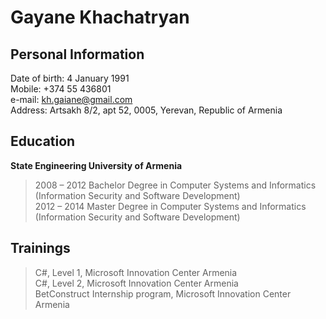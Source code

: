 # Gayane Khachatryan
## Personal Information
Date of birth: 4 January 1991 <br>
Mobile: +374 55 436801<br>
e-mail: kh.gaiane@gmail.com<br>
Address: Artsakh 8/2, apt 52, 0005, Yerevan, Republic of Armenia
## Education
**State Engineering University of Armenia** <br>
> 2008 – 2012    Bachelor Degree in Computer Systems and Informatics (Information Security and Software Development) <br>
> 2012 – 2014    Master Degree in Computer Systems and Informatics (Information Security and Software Development)

## Trainings
>C#, Level 1, Microsoft Innovation Center Armenia<br>
>C#, Level 2, Microsoft Innovation Center Armenia<br>
>BetConstruct Internship program, Microsoft Innovation Center Armenia



